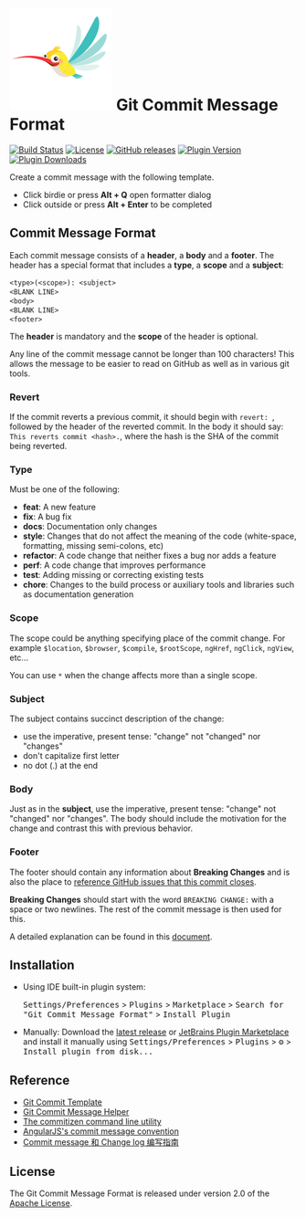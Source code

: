 # [![Plugin Logo](doc/flogo.svg)][plugin:logo] Git Commit Message Format

[![Build Status][badge:build]][gh:workflow-build]
[![License][badge:license]][gh:license]
[![GitHub releases][badge:release]][gh:releases]
[![Plugin Version][badge:version]][plugin:versions]
[![Plugin Downloads][badge:downloads]][plugin:homepage]


<!-- Plugin description -->

Create a commit message with the following template.

- Click birdie or press **Alt + Q** open formatter dialog
- Click outside or press **Alt + Enter** to be completed

## Commit Message Format

Each commit message consists of a **header**, a **body** and a **footer**. The header has a special
format that includes a **type**, a **scope** and a **subject**:

```
<type>(<scope>): <subject>
<BLANK LINE>
<body>
<BLANK LINE>
<footer>
```

The **header** is mandatory and the **scope** of the header is optional.

Any line of the commit message cannot be longer than 100 characters! This allows the message to be easier
to read on GitHub as well as in various git tools.

### Revert

If the commit reverts a previous commit, it should begin with `revert: `, followed by the header
of the reverted commit.
In the body it should say: `This reverts commit <hash>.`, where the hash is the SHA of the commit
being reverted.

### Type

Must be one of the following:

* **feat**: A new feature
* **fix**: A bug fix
* **docs**: Documentation only changes
* **style**: Changes that do not affect the meaning of the code (white-space, formatting, missing semi-colons, etc)
* **refactor**: A code change that neither fixes a bug nor adds a feature
* **perf**: A code change that improves performance
* **test**: Adding missing or correcting existing tests
* **chore**: Changes to the build process or auxiliary tools and libraries such as documentation
  generation

### Scope

The scope could be anything specifying place of the commit change. For example `$location`,
`$browser`, `$compile`, `$rootScope`, `ngHref`, `ngClick`, `ngView`, etc...

You can use `*` when the change affects more than a single scope.

### Subject

The subject contains succinct description of the change:

* use the imperative, present tense: "change" not "changed" nor "changes"
* don't capitalize first letter
* no dot (.) at the end

### Body

Just as in the **subject**, use the imperative, present tense: "change" not "changed" nor "changes".
The body should include the motivation for the change and contrast this with previous behavior.

### Footer

The footer should contain any information about **Breaking Changes** and is also the place to
[reference GitHub issues that this commit closes](https://help.github.com/articles/closing-issues-via-commit-messages).

**Breaking Changes** should start with the word `BREAKING CHANGE:` with a space or two newlines.
The rest of the commit message is then used for this.

A detailed explanation can be found in
this [document](https://docs.google.com/document/d/1QrDFcIiPjSLDn3EL15IJygNPiHORgU1_OOAqWjiDU5Y/edit#).

<!-- Plugin description end -->

## Installation

- Using IDE built-in plugin system:

  <kbd>Settings/Preferences</kbd> > <kbd>Plugins</kbd> > <kbd>Marketplace</kbd> > <kbd>Search for "Git Commit Message
  Format"</kbd> >
  <kbd>Install Plugin</kbd>

- Manually:
  Download the [latest release][gh:releases] or [JetBrains Plugin Marketplace][plugin:versions] and install it
  manually using <kbd>Settings/Preferences</kbd> > <kbd>Plugins</kbd> > <kbd>⚙️</kbd> > <kbd>Install plugin from
  disk...</kbd>

## Reference

- [Git Commit Template][plugin:commit-template-idea-plugin]
- [Git Commit Message Helper][plugin:git-commit-message-helper]
- [The commitizen command line utility][plugin:cz-cli]
- [AngularJS's commit message convention][docs:commit-message-convention]
- [Commit message 和 Change log 编写指南][docs:commit-message-change-log]

## License

The Git Commit Message Format is released under version 2.0 of
the [Apache License](https://www.apache.org/licenses/LICENSE-2.0).


[//]: # (@formatter:off)
[badge:build]: https://github.com/fobgochod/git-commit-message-format/workflows/Build/badge.svg
[badge:license]: https://img.shields.io/github/license/fobgochod/git-commit-message-format.svg?color=4D7A97&logo=apache
[badge:release]: https://img.shields.io/github/release/fobgochod/git-commit-message-format.svg?colorB=0097A7
[badge:version]: https://img.shields.io/jetbrains/plugin/v/20935.svg
[badge:downloads]: https://img.shields.io/jetbrains/plugin/d/20935.svg

[gh:workflow-build]: https://github.com/fobgochod/git-commit-message-format/actions?query=workflow%3ABuild
[gh:license]: https://github.com/fobgochod/git-commit-message-format/blob/main/LICENSE
[gh:releases]: https://github.com/fobgochod/git-commit-message-format/releases

[plugin:logo]: https://github.com/cncf/landscape/blob/master/hosted_logos/flogo.svg
[plugin:homepage]: https://plugins.jetbrains.com/plugin/20935
[plugin:versions]: https://plugins.jetbrains.com/plugin/20935/versions
[plugin:cz-cli]: https://github.com/commitizen/cz-cli
[plugin:git-commit-message-helper]: https://github.com/AutismSuperman/git-commit-message-helper
[plugin:commit-template-idea-plugin]: https://github.com/MobileTribe/commit-template-idea-plugin

[docs:commit-message-change-log]: http://www.ruanyifeng.com/blog/2016/01/commit_message_change_log.html
[docs:commit-message-convention]: https://github.com/angular/angular.js/blob/master/DEVELOPERS.md#-git-commit-guidelines
